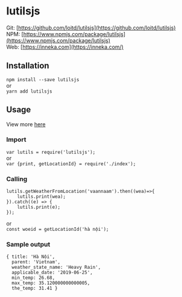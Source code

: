 # lutilsjs
Git: [https://github.com/loitd/lutilsjs](https://github.com/loitd/lutilsjs)  
NPM: [https://www.npmjs.com/package/lutilsjs](https://www.npmjs.com/package/lutilsjs)  
Web: [https://inneka.com](https://inneka.com/)  
## Installation
`npm install --save lutilsjs`  
or  
`yarn add lutilsjs`  
## Usage
View more [here](https://github.com/loitd/lutilsjs/blob/master/test.js)  
### Import
`var lutils = require('lutilsjs');`  
or  
`var {print, getLocationId} = require('./index');`
### Calling
```
lutils.getWeatherFromLocation('vaannaam').then((wea)=>{
    lutils.print(wea); 
}).catch((e) => {
    lutils.print(e);
});
```  
or  
`const woeid = getLocationId('hà nội');`  
### Sample output
```
{ title: 'Hà Nội',
  parent: 'Vietnam',
  weather_state_name: 'Heavy Rain',
  applicable_date: '2019-06-25',
  min_temp: 26.68,
  max_temp: 35.120000000000005,
  the_temp: 31.41 }
  ```   
  
